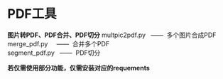 # PDF工具
**图片转PDF、PDF合并、PDF切分**
multpic2pdf.py&nbsp;&nbsp;&nbsp;——&nbsp;&nbsp;多个图片合成PDF  
merge_pdf.py&nbsp;&nbsp;&nbsp;&nbsp;&nbsp;——&nbsp;&nbsp;合并多个PDF  
segment_pdf.py&nbsp;&nbsp;&nbsp;——&nbsp;&nbsp;PDF切分  

**若仅需使用部分功能，仅需安装对应的requements**
